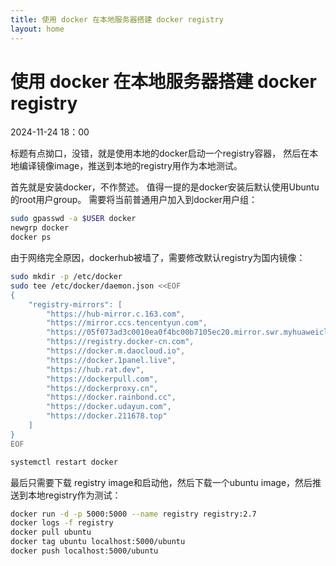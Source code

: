 ```yaml
---
title: 使用 docker 在本地服务器搭建 docker registry
layout: home
---
```


# 使用 docker 在本地服务器搭建 docker registry

2024-11-24 18：00

标题有点拗口，没错，就是使用本地的docker启动一个registry容器，
然后在本地编译镜像image，推送到本地的registry用作为本地测试。

首先就是安装docker，不作赘述。
值得一提的是docker安装后默认使用Ubuntu的root用户group。
需要将当前普通用户加入到docker用户组：

```bash
sudo gpasswd -a $USER docker
newgrp docker
docker ps
```

由于网络完全原因，dockerhub被墙了，需要修改默认registry为国内镜像：

```bash
sudo mkdir -p /etc/docker
sudo tee /etc/docker/daemon.json <<EOF
{
    "registry-mirrors": [
        "https://hub-mirror.c.163.com",
        "https://mirror.ccs.tencentyun.com",
        "https://05f073ad3c0010ea0f4bc00b7105ec20.mirror.swr.myhuaweicloud.com",
        "https://registry.docker-cn.com",
        "https://docker.m.daocloud.io",
        "https://docker.1panel.live",
        "https://hub.rat.dev",
        "https://dockerpull.com",
        "https://dockerproxy.cn",
        "https://docker.rainbond.cc",
        "https://docker.udayun.com",
        "https://docker.211678.top"
    ]
}
EOF

systemctl restart docker
```

最后只需要下载 registry image和启动他，然后下载一个ubuntu image，然后推送到本地registry作为测试：

```bash
docker run -d -p 5000:5000 --name registry registry:2.7
docker logs -f registry
docker pull ubuntu
docker tag ubuntu localhost:5000/ubuntu
docker push localhost:5000/ubuntu
```
